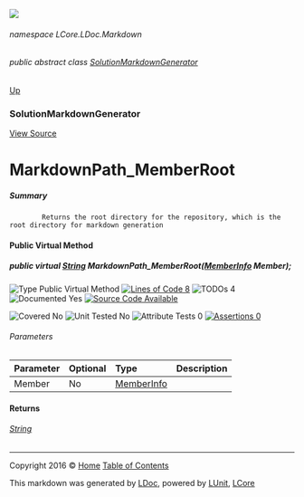 ![](Content/LDoc-banner-small.png "")

###### namespace LCore.LDoc.Markdown

###### public abstract class [SolutionMarkdownGenerator](docs/SolutionMarkdownGenerator.md)
[Up](docs/SolutionMarkdownGenerator.md)

### SolutionMarkdownGenerator
[View Source](Markdown/Generators/SolutionMarkdownGenerator.cs)

# MarkdownPath_MemberRoot

##### Summary

            Returns the root directory for the repository, which is the root directory for markdown generation
            

#### Public Virtual Method

##### public virtual <a href="https://msdn.microsoft.com/en-us/library/system.string.aspx" alt="">String</a> MarkdownPath_MemberRoot(<a href="https://msdn.microsoft.com/en-us/library/system.reflection.memberinfo.aspx" alt="">MemberInfo</a> Member);

![Type Public Virtual Method](http://b.repl.ca/v1/Type-Public%20Virtual%20Method-blue.png "") [![Lines of Code 8](http://b.repl.ca/v1/Lines%20of%20Code-8-blue.png "")](Markdown/Generators/SolutionMarkdownGenerator.cs#L553) ![TODOs 4](http://b.repl.ca/v1/TODOs-4-yellow.png "")   ![Documented Yes](http://b.repl.ca/v1/Documented-Yes-brightgreen.png "") [![Source Code Available](http://b.repl.ca/v1/Source%20Code-Available-brightgreen.png "")](Markdown/Generators/SolutionMarkdownGenerator.cs#L553)

![Covered No](http://b.repl.ca/v1/Covered-No-red.png "") ![Unit Tested No](http://b.repl.ca/v1/Unit%20Tested-No-lightgrey.png "") ![Attribute Tests 0](http://b.repl.ca/v1/Attribute%20Tests-0-lightgrey.png "") [![Assertions 0](http://b.repl.ca/v1/Assertions-0-lightgrey.png "")](Markdown/Generators/SolutionMarkdownGenerator.cs)

###### Parameters

Parameter | Optional | Type | Description
:---  | :---  | :---  | :--- 
Member | No | [MemberInfo](https://msdn.microsoft.com/en-us/library/system.reflection.memberinfo.aspx) | 


#### Returns

###### [String](https://msdn.microsoft.com/en-us/library/system.string.aspx)



---

Copyright 2016 &copy; [Home](../README.md) [Table of Contents](../TableOfContents.md)

This markdown was generated by [LDoc](https://github.com/CodeSingularity/LDoc), powered by [LUnit](https://github.com/CodeSingularity/LUnit), [LCore](https://github.com/CodeSingularity/LCore)
